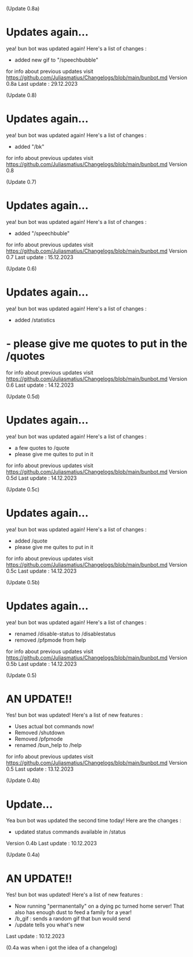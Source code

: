 (Update 0.8a)
# Updates again...
yea! bun bot was updated again! Here's a list of changes :
- added new gif to "/speechbubble"

for info about previous updates visit <https://github.com/Juliasmatius/Changelogs/blob/main/bunbot.md>
Version 0.8a
Last update : 29.12.2023


(Update 0.8)
# Updates again...
yea! bun bot was updated again! Here's a list of changes :
- added "/bk"

for info about previous updates visit <https://github.com/Juliasmatius/Changelogs/blob/main/bunbot.md>
Version 0.8

(Update 0.7)
# Updates again...
yea! bun bot was updated again! Here's a list of changes :
- added "/speechbuble"

for info about previous updates visit <https://github.com/Juliasmatius/Changelogs/blob/main/bunbot.md>
Version 0.7
Last update : 15.12.2023

(Update 0.6)
# Updates again...
yea! bun bot was updated again! Here's a list of changes :
- added /statistics

# - please give me quotes to put in the /quotes

for info about previous updates visit <https://github.com/Juliasmatius/Changelogs/blob/main/bunbot.md>
Version 0.6
Last update : 14.12.2023

(Update 0.5d)
# Updates again...
yea! bun bot was updated again! Here's a list of changes :
- a few quotes to /quote
- please give me quites to put in it

for info about previous updates visit <https://github.com/Juliasmatius/Changelogs/blob/main/bunbot.md>
Version 0.5d
Last update : 14.12.2023

(Update 0.5c)
 # Updates again...
yea! bun bot was updated again! Here's a list of changes :
- added /quote
- please give me quites to put in it

for info about previous updates visit <https://github.com/Juliasmatius/Changelogs/blob/main/bunbot.md>
Version 0.5c
Last update : 14.12.2023


(Update 0.5b)

# Updates again...
yea! bun bot was updated again! Here's a list of changes :
- renamed /disable-status to /disablestatus
- removed /pfpmode from help

for info about previous updates visit <https://github.com/Juliasmatius/Changelogs/blob/main/bunbot.md>
Version 0.5b
Last update : 14.12.2023

(Update 0.5)
 
# AN UPDATE!!
Yes! bun bot was updated! Here's a list of new features :
- Uses actual bot commands now!
- Removed /shutdown
- Removed /pfpmode
- renamed /bun_help to /help


for info about previous updates visit <https://github.com/Juliasmatius/Changelogs/blob/main/bunbot.md>
Version 0.5
Last update : 13.12.2023

(Update 0.4b)
 # Update...
Yea bun bot was updated the second time today! Here are the changes :
- updated status commands available in /status

Version 0.4b
Last update : 10.12.2023

(Update 0.4a)
# AN UPDATE!!
Yes! bun bot was updated! Here's a list of new features :
- Now running "permanentally" on a dying pc turned home server! That also has enough dust to feed a family for a year!
- /b_gif : sends a random gif that bun would send
- /update tells you what's new


Last update : 10.12.2023

(0.4a was when i got the idea of a changelog)
